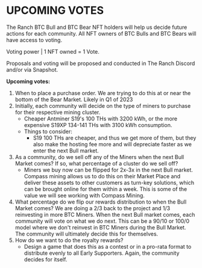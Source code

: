 # UPCOMING VOTES

The Ranch BTC Bull and BTC Bear NFT holders will help us decide future actions for each community. All NFT owners of BTC Bulls and BTC Bears will have access to voting.&#x20;

Voting power | 1 NFT owned = 1 Vote.&#x20;

Proposals and voting will be proposed and conducted in The Ranch Discord and/or via Snapshot.&#x20;

**Upcoming votes:**

1. When to place a purchase order. We are trying to do this at or near the bottom of the Bear Market. Likely in Q1 of 2023
2. Initially, each community will decide on the type of miners to purchase for their respective mining cluster.&#x20;
   * Cheaper Antminer S19's 100 THs with 3200 kWh, or the more expensive S19XP 134-141 THs with 3100 kWh consumption.&#x20;
   * Things to consider:&#x20;
     * S19 100 THs are cheaper, and thus we get more of them, but they also make the hosting fee more and will depreciate faster as we enter the next Bull market.&#x20;
3. As a community, do we sell off any of the Miners when the next Bull Market comes? If so, what percentage of a cluster do we sell off?
   * Miners we buy now can be flipped for 2x-3x in the next Bull market. Compass mining allows us to do this on their Market Place and deliver these assets to other customers as turn-key solutions, which can be brought online for them within a week. This is some of the value we will see working with Compass Mining.&#x20;
4. What percentage do we flip our rewards distribution to when the Bull Market comes? We are doing a 2/3 back to the project and 1/3 reinvesting in more BTC Miners. When the next Bull market comes, each community will vote on what we do next. This can be a 90/10 or 100/0 model where we don't reinvest in BTC Miners during the Bull Market. The community will ultimately decide this for themselves.&#x20;
5. How do we want to do the royalty rewards?&#x20;
   * Design a game that does this as a contest or in a pro-rata format to distribute evenly to all Early Supporters. Again, the community decides for itself.&#x20;

